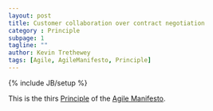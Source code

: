 ```yaml
---
layout: post
title: Customer collaboration over contract negotiation
category : Principle
subpage: 1
tagline: ""
author: Kevin Trethewey
tags: [Agile, AgileManifesto, Principle]
---
```

{% include JB/setup %}

This is the thirs [Principle](/principles.html) of the [Agile Manifesto](/archetype/AgileManifesto/).